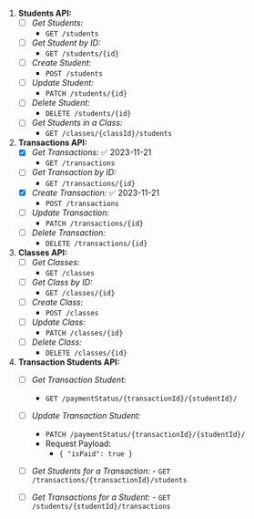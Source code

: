 1. **Students API:**
   - [ ] *Get Students:* 
	   - `GET /students`
   - [ ] *Get Student by ID:* 
	   - `GET /students/{id}`
   - [ ] *Create Student:* 
	   - `POST /students`
   - [ ] *Update Student:* 
	   - `PATCH /students/{id}`
   - [ ] *Delete Student:* 
	   - `DELETE /students/{id}`
   - [ ] *Get Students in a Class:* 
	   - `GET /classes/{classId}/students`

2. **Transactions API:**
   - [x] *Get Transactions:* ✅ 2023-11-21
	   - `GET /transactions`
   - [ ] *Get Transaction by ID:* 
	   - `GET /transactions/{id}`
   - [x] *Create Transaction:* ✅ 2023-11-21
	   - `POST /transactions`
   - [ ] *Update Transaction:* 
	   - `PATCH /transactions/{id}`
   - [ ] *Delete Transaction:* 
	   - `DELETE /transactions/{id}`

3. **Classes API:**
   - [ ] *Get Classes:* 
	   - `GET /classes`
   - [ ] *Get Class by ID:* 
	   - `GET /classes/{id}`
   - [ ] *Create Class:* 
	   - `POST /classes`
   - [ ] *Update Class:* 
	   - `PATCH /classes/{id}`
   - [ ] *Delete Class:* 
	   - `DELETE /classes/{id}`

4. **Transaction Students API:**
   - [ ] *Get Transaction Student:* 
	   - `GET /paymentStatus/{transactionId}/{studentId}/`
   - [ ] *Update Transaction Student:*
	   - `PATCH /paymentStatus/{transactionId}/{studentId}/`
      - Request Payload: 
	      - `{ "isPaid": true }`
	
	- [ ] *Get Students for a Transaction:* 
	      - `GET /transactions/{transactionId}/students`
	- [ ] *Get Transactions for a Student:* 
	      - `GET /students/{studentId}/transactions`